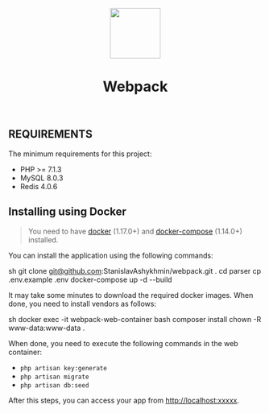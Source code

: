 <p align="center">
    <img src="https://avatars1.githubusercontent.com/u/33844443" height="100px">
    <h1 align="center">Webpack</h1>
    <br>
</p>


REQUIREMENTS
------------

The minimum requirements for this project:
- PHP >= 7.1.3
- MySQL 8.0.3
- Redis 4.0.6


Installing using Docker
-----------------------

> You need to have [docker](http://www.docker.com) (1.17.0+) and
[docker-compose](https://docs.docker.com/compose/install/) (1.14.0+) installed.

You can install the application using the following commands:

sh
git clone git@github.com:StanislavAshykhmin/webpack.git .
cd parser
cp .env.example .env
docker-compose up -d --build



It may take some minutes to download the required docker images. When
done, you need to install vendors as follows:

sh
docker exec -it webpack-web-container bash
composer install
chown -R www-data:www-data .


When done, you need to execute the following commands in the web container:
- `php artisan key:generate`
- `php artisan migrate`
- `php artisan db:seed`

After this steps, you can access your app from [http://localhost:xxxxx](http://localhost:xxxxx).

